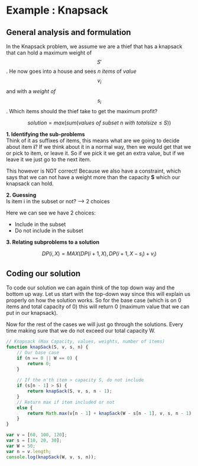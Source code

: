 # Example : Knapsack
## General analysis and formulation
In the Knapsack problem, we assume we are a thief that has a knapsack that can hold a maximum weight of $$S'$$. He now goes into a house and sees *n items* of *value $$v_i$$* and with a *weight of $$s_i$$*. Which items should the thief take to get the maximum profit?

$$solution = max(sum(values~of~subset~n~with~totalsize ≤ S))$$

**1. Identifying the sub-problems**<br />
Think of it as suffixes of items, this means what are we going to decide about item **i**? If we think about it in a normal way, then we would get that we or pick to item, or leave it. So if we pick it we get an extra value, but if we leave it we just go to the next item.

This however is NOT correct! Because we also have a constraint, which says that we can not have a weight more than the capacity **S** which our knapsack can hold.

**2. Guessing**<br />
Is item i in the subset or not? --> 2 choices

Here we can see we have 2 choices:
* Include in the subset
* Do not include in the subset

**3. Relating subproblems to a solution**<br />

$$DP(i, X) = MAX(DP(i + 1, X), DP(i + 1, X - s_i) + v_i)$$

## Coding our solution
To code our solution we can again think of the top down way and the bottom up way. Let us start with the top-down way since this will explain us properly on how the solution works. So for the base case (which is on 0 items and total capacity of 0) this will return 0 (maximum value that we can put in our knapsack).

Now for the rest of the cases we will just go through the solutions. Every time making sure that we do not exceed our total capacity W.

```javascript
// Knapsack (Max Capacity, values, weights, number of items)
function knapSack(S, v, s, n) {
    // Our base case
    if (n == 0 || W == 0) {
        return 0;
    }
    
    // If the n'th item > capacity S, do not include
    if (s[n - 1] > S) {
        return knapSack(S, v, s, n - 1);
    }
    // Return max if item included or not
    else {
        return Math.max(v[n - 1] + knapSack(W - s[n - 1], v, s, n - 1), knapSack(W, v, s, n -1)));
    }
}

var v = [60, 100, 120];
var s = [10, 20, 30];
var W = 50;
var n = v.length;
console.log(knapSack(W, v, s, n));
```
